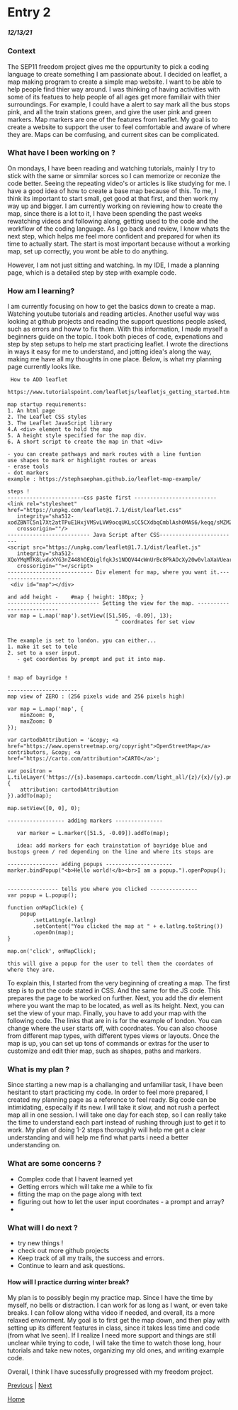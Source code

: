 # Entry 2
##### 12/13/21

### Context
  The SEP11 freedom project gives me the oppurtunity to pick a coding language to create something I am passionate about. I decided on leaflet, a map making program to create a simple map website. I want to be able to help people find thier way around. I was thinking of having activities with some of its featues to help people of all ages get more famillair with thier surroundings. For example, I could have a alert to say mark all the bus stops pink, and all the train stations green, and give the user pink and green markers. Map markers are one of the features from leaflet. My goal is to create a website to support the user to feel comfortable and aware of where they are. Maps can be comfusing, and current sites can be complicated.

### What have I been working on ?
  On mondays, I have been reading and watching tutorials, mainly I try to stick with the same or simmilar sorces so I can memorize or reconize the code better. Seeing the repeating video's or articles is like studying for me. I have a good idea of how to create a base map because of this. To me, I think its important to start small, get good at that first, and then work my way up and bigger. I am currently working on reviewing how to create the map, since there is a lot to it, I have been spending the past weeks rewatching videos and following along, getting used to the code and the workflow of the coding language. As I go back and review, I know whats the next step, which helps me feel more confident and prepared for when its time to actually start. The start is most important because without a working map, set up correctly, you wont be able to do anything.
  
  However, I am not just sitting and watching. In my IDE, I made a planning page, which is a detailed step by step with example code.

### How am I learning?
  I am currently focusing on how to get the basics down to create a map. Watching youtube tutorials and reading articles. Another useful way was looking at github projects and reading the support questions people asked, such as errors and howw to fix them. With this information, I made myself a beginners guide on the topic. I took both pieces of code, expenations and step by step setups to help me start practicing leaflet. I wrote the directions in ways it easy for me to understand, and jotting idea's along the way, making me have all my thoughts in one place. Below, is what my planning page currently looks like.
```
 How to ADD leaflet

https://www.tutorialspoint.com/leafletjs/leafletjs_getting_started.htm

map startup requirements:
1. An html page
2. The Leaflet CSS styles
3. The Leaflet JavaScript library
4.A <div> element to hold the map
5. A height style specified for the map div.
6. A short script to create the map in that <div>

- you can create pathways and mark routes with a line funtion
use shapes to mark or highlight routes or areas
- erase tools
- dot markers
example : https://stephsaephan.github.io/leaflet-map-example/

steps !
------------------------css paste first --------------------------
<link rel="stylesheet" href="https://unpkg.com/leaflet@1.7.1/dist/leaflet.css"
   integrity="sha512-xodZBNTC5n17Xt2atTPuE1HxjVMSvLVW9ocqUKLsCC5CXdbqCmblAshOMAS6/keqq/sMZMZ19scR4PsZChSR7A=="
   crossorigin=""/>
-------------------------- Java Script after CSS-------------------------
<script src="https://unpkg.com/leaflet@1.7.1/dist/leaflet.js"
   integrity="sha512-XQoYMqMTK8LvdxXYG3nZ448hOEQiglfqkJs1NOQV44cWnUrBc8PkAOcXy20w0vlaXaVUearIOBhiXZ5V3ynxwA=="
   crossorigin=""></script>
--------------------------- Div element for map, where you want it.--------------------
 <div id="map"></div>

and add height -    #map { height: 180px; }
----------------------------- Setting the view for the map. --------------------------
var map = L.map('map').setView([51.505, -0.09], 13);
                                  ^ coordnates for set view


The example is set to london. ypu can either...
1. make it set to tele
2. set to a user input.
   - get coordentes by prompt and put it into map.


! map of bayridge !

----------------------
map view of ZERO : (256 pixels wide and 256 pixels high)

var map = L.map('map', {
    minZoom: 0,
    maxZoom: 0
});

var cartodbAttribution = '&copy; <a href="https://www.openstreetmap.org/copyright">OpenStreetMap</a> contributors, &copy; <a href="https://carto.com/attribution">CARTO</a>';

var positron = L.tileLayer('https://{s}.basemaps.cartocdn.com/light_all/{z}/{x}/{y}.png', {
    attribution: cartodbAttribution
}).addTo(map);

map.setView([0, 0], 0);

------------------ adding markers ---------------

   var marker = L.marker([51.5, -0.09]).addTo(map);

   idea: add markers for each trainstation of bayridge blue and bustops green / red depending on the line and where its stops are

---------------- adding popups ---------------------
marker.bindPopup("<b>Hello world!</b><br>I am a popup.").openPopup();


---------------- tells you where you clicked ---------------
var popup = L.popup();

function onMapClick(e) {
    popup
        .setLatLng(e.latlng)
        .setContent("You clicked the map at " + e.latlng.toString())
        .openOn(map);
}

map.on('click', onMapClick);

this will give a popup for the user to tell them the coordates of where they are.
```
To explain this, I started from the very beginning of creating a map. The first step is to put the code stated in CSS. And the same for the JS code. This prepares the page to be worked on further. Next, you add the div element where you want the map to be located, as well as its height. Next, you can set the view of your map. Finally, you have to add your map with the following code. The links that are in is for the example of london. You can change where the user starts off, with coordnates. You can also choose from different map types, with different types views or layouts. Once the map is up, you can set up tons of commands or extras for the user to customize and edit thier map, such as shapes, paths and markers.

### What is my plan ?
  Since starting a new map is a challanging and unfamiliar task, I have been hesitant to start practicing my code. In order to feel more prepared, I created my planning page as a reference to feel ready. Big code can be intimidating, especally if its new. I will take it slow, and not rush a perfect map all in one session. I will take one day for each step, so I can  really take the time to understand each part instead of rushing through just to get it to work. My plan of doing 1-2 steps thoroughly will help me get a clear understanding and will help me find what parts i need a better understanding on.

### What are some concerns ?
- Complex code that I havent learned yet
- Getting errors which will take me a while to fix
- fitting the map on the page along with text
- figuring out how to let the user input coordnates
      - a prompt and array?
- 

### What will I do next ?
- try new things !
- check out more github projects
- Keep track of all my trails, the success and errors.
- Continue to learn and ask questions.

#### How will I practice durring winter break?
My plan is to possibly begin my practice map. Since I have the time by myself, no bells or distraction. I can work for as long as I want, or even take breaks. I can follow along witha video if needed, and overall, its a more relaxed enviorment. My goal is to first get the map down, and then play with setting up its different features in class, since it takes less time and code (from what Ive seen). If I realize I need more support and things are still unclear while trying to code, I will take the time to watch those long, hour tutorials and take new notes, organizing my old ones, and writing example code. 

Overall, I think I have sucessfully progressed with my freedom project.

[Previous](entry01.md) | [Next](entry03.md)

[Home](../README.md)
